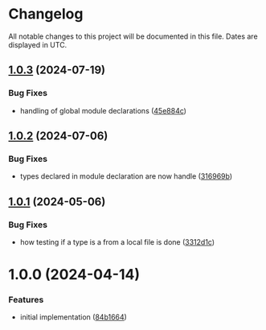 # Changelog
All notable changes to this project will be documented in this file. Dates are displayed in UTC.

## [1.0.3](https://github.com/RebeccaStevens/ts-declaration-location/compare/v1.0.2...v1.0.3) (2024-07-19)


### Bug Fixes

* handling of global module declarations ([45e884c](https://github.com/RebeccaStevens/ts-declaration-location/commit/45e884c7b58b31bc139a5cff28d96ebcc7434462))

## [1.0.2](https://github.com/RebeccaStevens/ts-declaration-location/compare/v1.0.1...v1.0.2) (2024-07-06)


### Bug Fixes

* types declared in module declaration are now handle ([316969b](https://github.com/RebeccaStevens/ts-declaration-location/commit/316969b1c724511501d11af0afab56508899d574))

## [1.0.1](https://github.com/RebeccaStevens/ts-declaration-location/compare/v1.0.0...v1.0.1) (2024-05-06)


### Bug Fixes

* how testing if a type is a from a local file is done ([3312d1c](https://github.com/RebeccaStevens/ts-declaration-location/commit/3312d1c50547c352764103cdd5b72be8fbadac49))

# 1.0.0 (2024-04-14)


### Features

* initial implementation ([84b1664](https://github.com/RebeccaStevens/ts-declaration-location/commit/84b16647bc4cefce04955c507ac5da20ff8cc3db))
